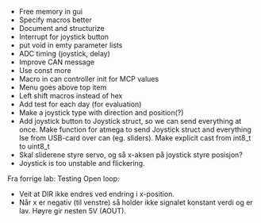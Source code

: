 + Free memory in gui
+ Specify macros better
+ Document and structurize 
+ Interrupt for joystick button
+ put void in emty parameter lists
+ ADC timing (joystick, delay)
+ Improve CAN message
+ Use const more
+ Macro in can controller init for MCP values
+ Menu goes above top item
+ Left shift macros instead of hex
+ Add test for each day (for evaluation)
+ Make a joystick type with direction and position(?)
+ Add joystick button to Joystick struct, so we can send everything at once. Make function for atmega to send Joystick struct and everything lse from USB-card over can (eg. sliders). Make explicit cast from int8_t to uint8_t
+ Skal sliderene styre servo, og så x-aksen på joystick styre posisjon?
+ Joystick is too unstable and flickering. 


Fra forrige lab: Testing Open loop: 
+ Veit at DIR ikke endres ved endring i x-position. 
+ Når x er negativ (til venstre) så holder ikke signalet konstant verdi og er lav. Høyre gir nesten 5V (AOUT). 